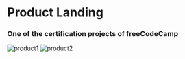 # Product Landing
### One of the certification projects of freeCodeCamp 
![product1](https://user-images.githubusercontent.com/57134415/185255144-875b447d-32f5-44fb-873a-414aa93fc9be.png)
![product2](https://user-images.githubusercontent.com/57134415/185255156-5bdef895-8087-4ffd-b8ee-81b3db69e592.png)
